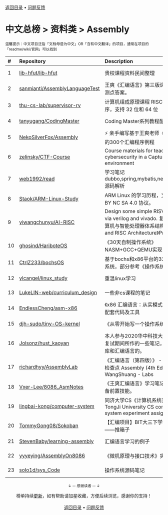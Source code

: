 <a href="https://github.com/kon9chunkit/GitHub-Chinese-Top-Charts#github中文排行榜">返回目录</a> • <a href="/content/docs/feedback.md">问题反馈</a>

# 中文总榜 > 资料类 > Assembly
<sub>温馨提示：中文项目泛指「文档母语为中文」OR「含有中文翻译」的项目，通常在项目的「readme/wiki/官网」可以找到</sub>

|#|Repository|Description|Stars|Updated|
|:-|:-|:-|:-|:-|
|1|[lib-hfut/lib-hfut](https://github.com/lib-hfut/lib-hfut)|贵校课程资料民间整理|157|2021-12-03|
|2|[sanmianti/AssemblyLanguageTest](https://github.com/sanmianti/AssemblyLanguageTest)|王爽《汇编语言》第三版课后实验及检测点答案。|72|2021-07-26|
|3|[thu-cs-lab/supervisor-rv](https://github.com/thu-cs-lab/supervisor-rv)|计算机组成原理课程 RISC-V 监控程序，支持 32 位和 64 位|66|2021-09-20|
|4|[tanyugang/CodingMaster](https://github.com/tanyugang/CodingMaster)|Coding Master系列教程配套代码。|55|2021-09-04|
|5|[NekoSilverFox/Assembly](https://github.com/NekoSilverFox/Assembly)|⚡ 亲手编写基于王爽老师《汇编语言》的300个汇编程序例程|50|2021-10-31|
|6|[zelinsky/CTF-Course](https://github.com/zelinsky/CTF-Course)|Course materials for teaching cybersecurity in a Capture the Flag environment|44|2021-08-18|
|7|[web1992/read](https://github.com/web1992/read)|学习笔记 dubbo,spring,mybatis,netty,rocketmq 源码解析|25|2021-12-18|
|8|[Staok/ARM-Linux-Study](https://github.com/Staok/ARM-Linux-Study)|ARM Linux 的学习历程，文章遵守 CC BY NC SA 4.0 协议。|6|2021-09-27|
|9|[yiwangchunyu/AI-RISC](https://github.com/yiwangchunyu/AI-RISC)|Design some simple RISV-V cores via verilog and vivado. 复旦大学《计算机与智能处理器体系结构 AI Core and RISC Architecture》Projects|6|2021-06-28|
|10|[ghosind/HariboteOS](https://github.com/ghosind/HariboteOS)|《30天自制操作系统》NASM+GCC+QEMU实现|5|2021-06-05|
|11|[CtrlZ233/bochsOS](https://github.com/CtrlZ233/bochsOS)|基于bochs和x86平台的32为微型操作系统，部分参考《操作系统真象还原》|4|2021-07-26|
|12|[ylcangel/linux_study](https://github.com/ylcangel/linux_study)|重温linux学习|4|2021-07-11|
|13|[LukeLIN-web/curriculum_design](https://github.com/LukeLIN-web/curriculum_design)|一些非cs课程的笔记|4|2021-11-30|
|14|[EndlessCheng/asm-x86](https://github.com/EndlessCheng/asm-x86)|《x86 汇编语言：从实模式到保护模式》配套代码及工具|3|2021-10-29|
|15|[djh-sudo/tiny-OS-kernel](https://github.com/djh-sudo/tiny-OS-kernel)|《从零开始写一个操作系统》|3|2021-10-10|
|16|[Jolsonz/hust_kaoyan](https://github.com/Jolsonz/hust_kaoyan)|本人参与2020华中科技大学研究生考试复试期间所作的一些笔记，主要是数据库和汇编语言的。|3|2021-07-03|
|17|[richardhyy/AssemblyLab](https://github.com/richardhyy/AssemblyLab)|《汇编语言（第四版）》 - 王爽 - 实验/检查点   Assembly (4th Edition) - WangShuang - Labs|3|2021-06-12|
|18|[Vxer-Lee/8086_AsmNotes](https://github.com/Vxer-Lee/8086_AsmNotes)|《王爽汇编语言》学习笔记，学逆向必备前置技能。|2|2021-09-29|
|19|[lingbai-kong/computer-system](https://github.com/lingbai-kong/computer-system)|同济大学CS《计算机系统实验》实验二TongJi University CS computer system experiment assignment 2|2|2021-07-25|
|20|[TommyGong08/Sokoban](https://github.com/TommyGong08/Sokoban)|【汇编项目】BIT大三下学期课程项目——推箱子|2|2021-06-09|
|21|[StevenBaby/learning-assembly](https://github.com/StevenBaby/learning-assembly)|汇编语言学习的例子|2|2021-08-05|
|22|[yyyeying/AssemblyOn8086](https://github.com/yyyeying/AssemblyOn8086)|《微机原理与接口技术》实验|2|2021-10-29|
|23|[solo1d/sys_Code](https://github.com/solo1d/sys_Code)|操作系统源码笔记|2|2021-07-22|

<div align="center">
    <p><sub>↓ -- 感谢读者 -- ↓</sub></p>
    榜单持续<a href="/content/docs/milestone.md">更新</a>，如有帮助请加星收藏，方便后续浏览，感谢你的支持！
</div>

<br/>

<div align="center"><a href="https://github.com/kon9chunkit/GitHub-Chinese-Top-Charts#github中文排行榜">返回目录</a> • <a href="/content/docs/feedback.md">问题反馈</a></div>
